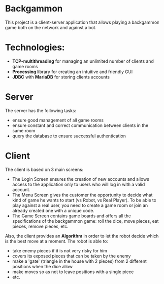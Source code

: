 # Backgammon

This project is a client-server application that allows playing a backgammon game both on the network and against a bot.

# Technologies:

 - <b>TCP-multithreading</b> for managing an unlimited number of clients and game rooms
 - <b>Processing</b> library for creating an intuitive and friendly GUI
 - <b>JDBC</b> with <b>MariaDB</b> for storing clients accounts

# Server
The server has the following tasks:
 - ensure good management of all game rooms 
 - ensure constant and correct communication between clients in the same room
 - query the database to ensure successful authentication

# Client
The client is based on 3 main screens:
 - The Login Screen ensures the creation of new accounts and allows access to the application only to users who will log in with a valid account.
 - The Menu Screen gives the customer the opportunity to decide what kind of game he wants to start (vs Robot, vs Real Player). To be able to play against a real user, you need to create a game room or join an already created one with a unique code.
 - The Game Screen contains game boards and offers all the specifications of the backgammon game: roll the dice, move pieces, eat pieces, remove pieces, etc.

Also, the client provides an <b>Algorithm</b> in order to let the robot decide which is the best move at a moment. The robot is able to:
 - take enemy pieces if it is not very risky for him
 - covers its exposed pieces that can be taken by the enemy
 - make a 'gate' (triangle in the house with 2 pieces) from 2 different positions when the dice allow
 - make moves so as not to leave positions with a single piece
 - etc.




